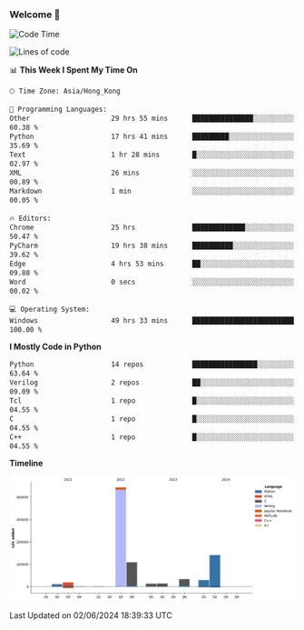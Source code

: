 ### Welcome 👋

<!--START_SECTION:waka-->
![Code Time](http://img.shields.io/badge/Code%20Time-114%20hrs%2026%20mins-blue)

![Lines of code](https://img.shields.io/badge/From%20Hello%20World%20I%27ve%20Written-812.0%20thousand%20lines%20of%20code-blue)

📊 **This Week I Spent My Time On** 

```text
🕑︎ Time Zone: Asia/Hong_Kong

💬 Programming Languages: 
Other                    29 hrs 55 mins      ███████████████░░░░░░░░░░   60.38 % 
Python                   17 hrs 41 mins      █████████░░░░░░░░░░░░░░░░   35.69 % 
Text                     1 hr 28 mins        █░░░░░░░░░░░░░░░░░░░░░░░░   02.97 % 
XML                      26 mins             ░░░░░░░░░░░░░░░░░░░░░░░░░   00.89 % 
Markdown                 1 min               ░░░░░░░░░░░░░░░░░░░░░░░░░   00.05 % 

🔥 Editors: 
Chrome                   25 hrs              █████████████░░░░░░░░░░░░   50.47 % 
PyCharm                  19 hrs 38 mins      ██████████░░░░░░░░░░░░░░░   39.62 % 
Edge                     4 hrs 53 mins       ██░░░░░░░░░░░░░░░░░░░░░░░   09.88 % 
Word                     0 secs              ░░░░░░░░░░░░░░░░░░░░░░░░░   00.02 % 

💻 Operating System: 
Windows                  49 hrs 33 mins      █████████████████████████   100.00 % 
```

**I Mostly Code in Python** 

```text
Python                   14 repos            ████████████████░░░░░░░░░   63.64 % 
Verilog                  2 repos             ██░░░░░░░░░░░░░░░░░░░░░░░   09.09 % 
Tcl                      1 repo              █░░░░░░░░░░░░░░░░░░░░░░░░   04.55 % 
C                        1 repo              █░░░░░░░░░░░░░░░░░░░░░░░░   04.55 % 
C++                      1 repo              █░░░░░░░░░░░░░░░░░░░░░░░░   04.55 % 
```



**Timeline**

![Lines of Code chart](https://raw.githubusercontent.com/xhj2501/xhj2501/main/assets/bar_graph.png)


 Last Updated on 02/06/2024 18:39:33 UTC
<!--END_SECTION:waka-->



